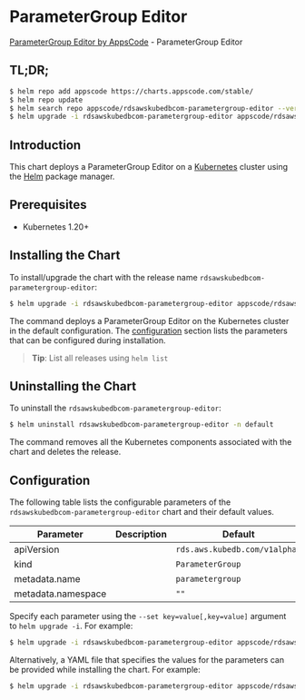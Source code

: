# ParameterGroup Editor

[ParameterGroup Editor by AppsCode](https://appscode.com) - ParameterGroup Editor

## TL;DR;

```bash
$ helm repo add appscode https://charts.appscode.com/stable/
$ helm repo update
$ helm search repo appscode/rdsawskubedbcom-parametergroup-editor --version=v0.16.0
$ helm upgrade -i rdsawskubedbcom-parametergroup-editor appscode/rdsawskubedbcom-parametergroup-editor -n default --create-namespace --version=v0.16.0
```

## Introduction

This chart deploys a ParameterGroup Editor on a [Kubernetes](http://kubernetes.io) cluster using the [Helm](https://helm.sh) package manager.

## Prerequisites

- Kubernetes 1.20+

## Installing the Chart

To install/upgrade the chart with the release name `rdsawskubedbcom-parametergroup-editor`:

```bash
$ helm upgrade -i rdsawskubedbcom-parametergroup-editor appscode/rdsawskubedbcom-parametergroup-editor -n default --create-namespace --version=v0.16.0
```

The command deploys a ParameterGroup Editor on the Kubernetes cluster in the default configuration. The [configuration](#configuration) section lists the parameters that can be configured during installation.

> **Tip**: List all releases using `helm list`

## Uninstalling the Chart

To uninstall the `rdsawskubedbcom-parametergroup-editor`:

```bash
$ helm uninstall rdsawskubedbcom-parametergroup-editor -n default
```

The command removes all the Kubernetes components associated with the chart and deletes the release.

## Configuration

The following table lists the configurable parameters of the `rdsawskubedbcom-parametergroup-editor` chart and their default values.

|     Parameter      | Description |                 Default                  |
|--------------------|-------------|------------------------------------------|
| apiVersion         |             | <code>rds.aws.kubedb.com/v1alpha1</code> |
| kind               |             | <code>ParameterGroup</code>              |
| metadata.name      |             | <code>parametergroup</code>              |
| metadata.namespace |             | <code>""</code>                          |


Specify each parameter using the `--set key=value[,key=value]` argument to `helm upgrade -i`. For example:

```bash
$ helm upgrade -i rdsawskubedbcom-parametergroup-editor appscode/rdsawskubedbcom-parametergroup-editor -n default --create-namespace --version=v0.16.0 --set apiVersion=rds.aws.kubedb.com/v1alpha1
```

Alternatively, a YAML file that specifies the values for the parameters can be provided while
installing the chart. For example:

```bash
$ helm upgrade -i rdsawskubedbcom-parametergroup-editor appscode/rdsawskubedbcom-parametergroup-editor -n default --create-namespace --version=v0.16.0 --values values.yaml
```
